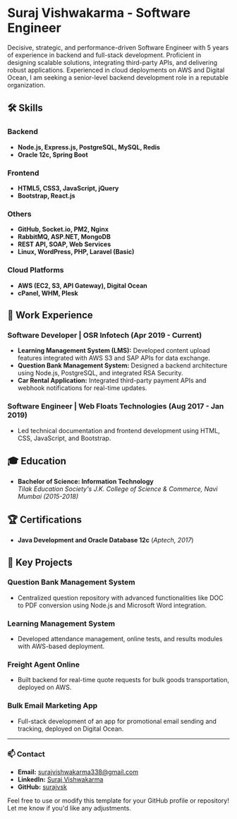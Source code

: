 # Suraj Vishwakarma - Software Engineer

Decisive, strategic, and performance-driven Software Engineer with 5 years of experience in backend and full-stack development. Proficient in designing scalable solutions, integrating third-party APIs, and delivering robust applications. Experienced in cloud deployments on AWS and Digital Ocean, I am seeking a senior-level backend development role in a reputable organization.

## 🛠️ Skills

### Backend
- **Node.js, Express.js, PostgreSQL, MySQL, Redis**
- **Oracle 12c, Spring Boot**

### Frontend
- **HTML5, CSS3, JavaScript, jQuery**
- **Bootstrap, React.js**

### Others
- **GitHub, Socket.io, PM2, Nginx**
- **RabbitMQ, ASP.NET, MongoDB**
- **REST API, SOAP, Web Services**
- **Linux, WordPress, PHP, Laravel (Basic)**

### Cloud Platforms
- **AWS (EC2, S3, API Gateway), Digital Ocean**
- **cPanel, WHM, Plesk**

## 💼 Work Experience

### Software Developer | OSR Infotech (Apr 2019 - Current)
- **Learning Management System (LMS):** Developed content upload features integrated with AWS S3 and SAP APIs for data exchange.
- **Question Bank Management System:** Designed a backend architecture using Node.js, PostgreSQL, and integrated RSA Security.
- **Car Rental Application:** Integrated third-party payment APIs and webhook notifications for real-time updates.

### Software Engineer | Web Floats Technologies (Aug 2017 - Jan 2019)
- Led technical documentation and frontend development using HTML, CSS, JavaScript, and Bootstrap.

## 🎓 Education
- **Bachelor of Science: Information Technology**  
  *Tilak Education Society's J.K. College of Science & Commerce, Navi Mumbai (2015-2018)*

## 🏆 Certifications
- **Java Development and Oracle Database 12c** (*Aptech, 2017*)

## 🚀 Key Projects

### Question Bank Management System
- Centralized question repository with advanced functionalities like DOC to PDF conversion using Node.js and Microsoft Word integration.

### Learning Management System
- Developed attendance management, online tests, and results modules with AWS-based deployment.

### Freight Agent Online
- Built backend for real-time quote requests for bulk goods transportation, deployed on AWS.

### Bulk Email Marketing App
- Full-stack development of an app for promotional email sending and tracking, deployed on Digital Ocean.

---

### 📫 Contact
- **Email:** [surajvishwakarma338@gmail.com](mailto:surajvishwakarma338@gmail.com)  
- **LinkedIn:** [Suraj Vishwakarma](https://www.linkedin.com/in/suraj-vishwakarma-6b1744123/)  
- **GitHub:** [surajvsk](https://github.com/surajvsk)

Feel free to use or modify this template for your GitHub profile or repository! Let me know if you'd like any adjustments.
